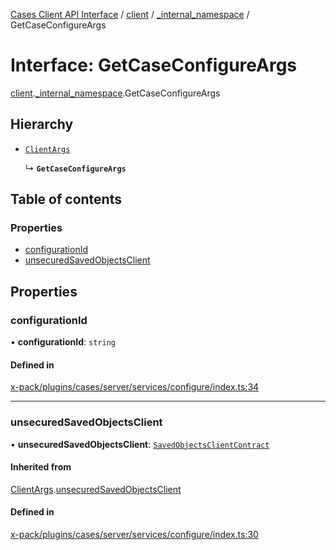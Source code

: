 [Cases Client API Interface](../README.md) / [client](../modules/client.md) / [\_internal\_namespace](../modules/client._internal_namespace.md) / GetCaseConfigureArgs

# Interface: GetCaseConfigureArgs

[client](../modules/client.md).[_internal_namespace](../modules/client._internal_namespace.md).GetCaseConfigureArgs

## Hierarchy

- [`ClientArgs`](client._internal_namespace.ClientArgs.md)

  ↳ **`GetCaseConfigureArgs`**

## Table of contents

### Properties

- [configurationId](client._internal_namespace.GetCaseConfigureArgs.md#configurationid)
- [unsecuredSavedObjectsClient](client._internal_namespace.GetCaseConfigureArgs.md#unsecuredsavedobjectsclient)

## Properties

### configurationId

• **configurationId**: `string`

#### Defined in

[x-pack/plugins/cases/server/services/configure/index.ts:34](https://github.com/elastic/kibana/blob/c427bf270ae/x-pack/plugins/cases/server/services/configure/index.ts#L34)

___

### unsecuredSavedObjectsClient

• **unsecuredSavedObjectsClient**: [`SavedObjectsClientContract`](../modules/client._internal_namespace.md#savedobjectsclientcontract)

#### Inherited from

[ClientArgs](client._internal_namespace.ClientArgs.md).[unsecuredSavedObjectsClient](client._internal_namespace.ClientArgs.md#unsecuredsavedobjectsclient)

#### Defined in

[x-pack/plugins/cases/server/services/configure/index.ts:30](https://github.com/elastic/kibana/blob/c427bf270ae/x-pack/plugins/cases/server/services/configure/index.ts#L30)
